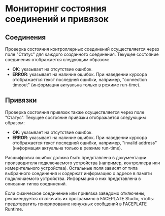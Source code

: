 # Мониторинг состояния соединений и привязок

## Соединения
Проверка состояния контроллерных соединений осуществляется через поле "Статус" для каждого созданного соединения. Текущее состояние соединения отображается следующим образом:
- <b>ОК</b>: указывает на отсутствие ошибок.
- <b>ERROR</b>: указывает на наличие ошибок. При наведении курсора отображается текст последней ошибки, например, "connection timeout" (информация актуальна только в режиме run-time).

## Привязки
Проверка состояния привязок также осуществляется через поле "Статус". Текущее состояние привязки отображается следующим образом:
- <b>ОК</b>: указывает на отсутствие ошибок.
- <b>ERROR</b>: указывает на наличие ошибок. При наведении курсора отображается текст последней ошибки, например, "invalid address" (информация актуальна только в режиме run-time).

Расшифровка ошибок должна быть представлена в документации производителя подключаемого устройства (например, контроллера или измерительного устройства). Остальные поля зависят от типа выбранного соединения и содержат информацию о адресе в памяти подключаемого устройства. Информация о них представлена в описании типов соединений.

Если физическое соединение или привязка заведомо отключены, рекомендуется отключить их программно в FACEPLATE Studio, чтобы предотвратить генерирование ненужных сообщений в FACEPLATE Runtime.

